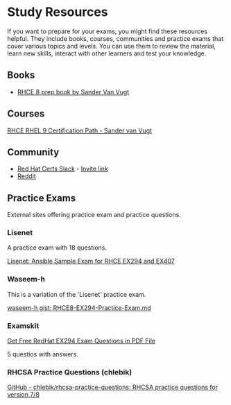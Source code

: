 # Study Resources

If you want to prepare for your exams, you might find these resources helpful. They include books, courses, communities and practice exams that cover various topics and levels. You can use them to review the material, learn new skills, interact with other learners and test your knowledge.

## Books

+ [RHCE 8 prep book by Sander Van Vugt](https://www.amazon.com/RHCE-EX294-Cert-Guide-Certification/dp/0136872433)

## Courses

[RHCE RHEL 9 Certification Path - Sander van Vugt](https://www.sandervanvugt.com/rhce-rhel-9-certification/)

## Community

+ [Red Hat Certs Slack](https://redhat-certs.slack.com) - [Invite link](https://join.slack.com/t/redhat-certs/shared_invite/zt-hpc829w5-8J60PBmh_5E_nfeBkbfzIA)
+ [Reddit](https://www.reddit.com/r/redhat/comments/mrgqfb/red_hat_certification_study_qa/)

## Practice Exams

External sites offering practice exam and practice questions.

### Lisenet

A practice exam with 18 questions.

[Lisenet: Ansible Sample Exam for RHCE EX294 and EX407](https://www.lisenet.com/2019/ansible-sample-exam-for-ex294/)

### Waseem-h

This is a variation of the 'Lisenet' practice exam.

[waseem-h gist: RHCE8-EX294-Practice-Exam.md](https://gist.github.com/waseem-h/6793ba3328f27df1a815402710acb3ff)

### Examskit

[Get Free RedHat EX294 Exam Questions in PDF File](https://www.examskit.com/redhat/ex294/pdf)

5 questios with answers.

### RHCSA Practice Questions (chlebik)

[GitHub - chlebik/rhcsa-practice-questions: RHCSA practice questions for version 7/8](https://github.com/chlebik/rhcsa-practice-questions)
